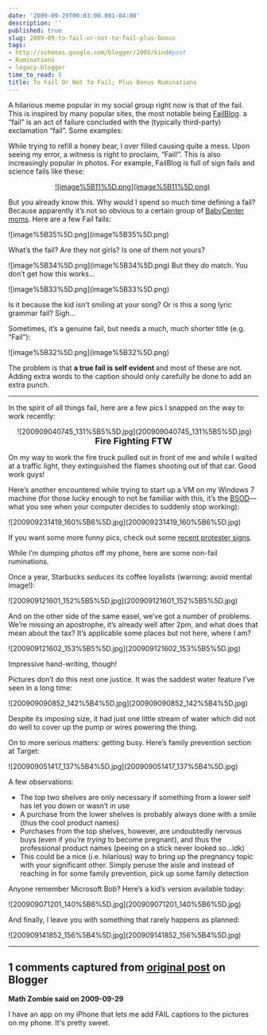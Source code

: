 ```yaml
---
date: '2009-09-29T00:03:00.001-04:00'
description: ''
published: true
slug: 2009-09-to-fail-or-not-to-fail-plus-bonus
tags:
- http://schemas.google.com/blogger/2008/kind#post
- Ruminations
- legacy-blogger
time_to_read: 5
title: To Fail Or Not To Fail; Plus Bonus Ruminations
---
```


<p>A hilarious meme popular in my social group right now is that of the fail. This is inspired by many popular sites, the most notable being <a href="http://failblog.org/">FailBlog</a>. a “fail” is an act of failure concluded with the (typically third-party) exclamation “fail”. Some examples:</p>
<p>While trying to refill a honey bear, I over filled causing quite a mess. Upon seeing my error, a witness is right to proclaim, “Fail!”. This is also increasingly popular in photos. For example, FailBlog is full of sign fails and science fails like these:</p>  <p align="center"><a href="http://failblog.org/2009/08/30/sports-recognition-fail/">![image%5B11%5D.png](image%5B11%5D.png)</a>&#160;</p>
<p></p>
<p></p>
<p>But you already know this. Why would I spend so much time defining a fail? Because apparently it’s not so obvious to a certain group of <a href="http://community.babycenter.com/post/a13943225/fail_pictures_stole_from_the_june_board">BabyCenter moms</a>. Here are a few Fail fails:</p>
<p>![image%5B35%5D.png](image%5B35%5D.png)</p>
<p>What’s the fail? Are they not girls? Is one of them not yours?</p>
<p>![image%5B34%5D.png](image%5B34%5D.png) But they <em>do</em> match. You don’t get how this works…</p>
<p>![image%5B33%5D.png](image%5B33%5D.png)</p>
<p>Is it because the kid isn’t smiling at your song? Or is this a song lyric grammar fail? Sigh…</p>
<p>Sometimes, it’s a genuine fail, but needs a much, much shorter title (e.g. “Fail”):</p>
<p>![image%5B32%5D.png](image%5B32%5D.png)</p>
<p></p>
<p>The problem is that <strong>a true fail is self evident </strong>and most of these are not. Adding extra words to the caption should only carefully be done to add an extra punch. </p>
<p>   <hr /></p>
<p>In the spirit of all things fail, here are a few pics I snapped on the way to work recently:</p>  <p align="center">&#160;![200909040745_131%5B5%5D.jpg](200909040745_131%5B5%5D.jpg)</a>    <br /><font size="4"><strong>Fire Fighting FTW</strong></font></p>
<p></p>
<p>On my way to work the fire truck pulled out in front of me and while I waited at a traffic light, they extinguished the flames shooting out of that car. Good work guys!</p>
<p>Here’s another encountered while trying to start up a VM on my Windows 7 machine (for those lucky enough to not be familiar with this, it’s the <a href="http://en.wikipedia.org/wiki/Blue_Screen_of_Death">BSOD</a>—what you see when your computer decides to suddenly stop working):</p>
<p>![200909231419_160%5B6%5D.jpg](200909231419_160%5B6%5D.jpg)</a> </p>
<p>If you want some more funny pics, check out some <a href="http://www.huffingtonpost.com/2009/09/21/the-funniest-protest-sign_n_292342.html">recent protester signs</a>.</p>
<p>While I’m dumping photos off my phone, here are some non-fail ruminations.</p>
<p>Once a year, Starbucks <em>seduces</em> its coffee loyalists (warning: avoid mental image!):</p>
<p>![200909121601_152%5B5%5D.jpg](200909121601_152%5B5%5D.jpg)</a> </p>
<p></p>
<p>And on the other side of the same easel, we’ve got a number of problems. We’re missing an apostrophe, it’s already well after 2pm, and what does that mean about the tax? It’s applicable some places but not here, where I am? </p>
<p>![200909121602_153%5B5%5D.jpg](200909121602_153%5B5%5D.jpg)</a> </p>
<p>Impressive hand-writing, though!</p>
<p>Pictures don’t do this next one justice. It was the saddest water feature I’ve seen in a long time:</p>
<p>![200909090852_142%5B4%5D.jpg](200909090852_142%5B4%5D.jpg)</a>&#160; </p>
<p>Despite its imposing size, it had just one little stream of water which did not do well to cover up the pump or wires powering the thing.</p>
<p>On to more serious matters: getting busy. Here’s family prevention section at Target:</p>
<p>![200909051417_137%5B4%5D.jpg](200909051417_137%5B4%5D.jpg)</a></p>
<p>A few observations:</p>  <ul>   <li>The top two shelves are only necessary if something from a lower self has let you down or wasn’t in use</li>    <li>A purchase from the lower shelves is probably always done with a smile (thus the cool product names)</li>    <li>Purchases from the top shelves, however, are undoubtedly nervous buys (even if you’re <em>trying </em>to become pregnant), and thus the professional product names (peeing on a stick never looked so…idk)</li>    <li>This could be a nice (i.e. hilarious) way to bring up the pregnancy topic with your significant other. Simply peruse the aisle and instead of reaching in for some family prevention, pick up some family detection</li> </ul>
<p>Anyone remember Microsoft Bob? Here’s a kid’s version available today:</p>
<p>![200909071201_140%5B6%5D.jpg](200909071201_140%5B6%5D.jpg)</a></p>
<p> And finally, I leave you with something that rarely happens as planned:</p>
<p>![200909141852_156%5B4%5D.jpg](200909141852_156%5B4%5D.jpg)</a></p>

---

## 1 comments captured from [original post](https://blog.wassupy.com/2009/09/to-fail-or-not-to-fail-plus-bonus.html) on Blogger

**Math Zombie said on 2009-09-29**

I have an app on my iPhone that lets me add FAIL captions to the pictures on my phone. It's pretty sweet.

